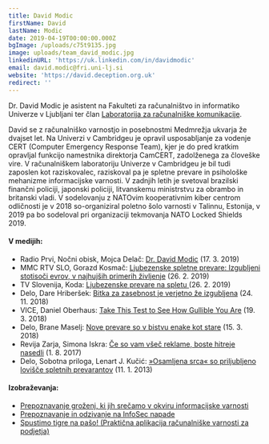 ```yaml
---
title: David Modic
firstName: David
lastName: Modic
date: 2019-04-19T00:00:00.000Z
bgImage: /uploads/c75t9135.jpg
image: uploads/team_david_modic.jpg
linkedinURL: 'https://uk.linkedin.com/in/davidmodic'
email: david.modic@fri.uni-lj.si
website: 'https://david.deception.org.uk'
redirect: ''
---
```

Dr. David Modic je asistent na Fakulteti za računalništvo in informatiko Univerze v Ljubljani ter član [Laboratorija za računalniške komunikacije](https://www.fri.uni-lj.si/sl/laboratorij/lrk).

David se z računalniško varnostjo in posebnostmi Medmrežja ukvarja že dvajset let. Na Univerzi v Cambridgeu je opravil usposabljanje za vodenje CERT (Computer Emergency Response Team), kjer je do pred kratkim opravljal funkcijo namestnika direktorja CamCERT, zadolženega za človeške vire. V računalniškem laboratoriju Univerze v Cambridgeu je bil tudi zaposlen kot raziskovalec, raziskoval pa je spletne prevare in psihološke mehanizme informacijske varnosti. V zadnjih letih je svetoval brazilski finančni policiji, japonski policiji, litvanskemu ministrstvu za obrambo in britanski vladi. V sodelovanju z  NATOvim kooperativnim kiber centrom odličnosti  je v 2018 so-organiziral poletno šolo varnosti v Talinnu, Estonija, v 2019 pa bo sodeloval pri organizaciji tekmovanja NATO Locked Shields 2019.

#### V medijih:

* Radio Prvi, Nočni obisk, Mojca Delač: [Dr. David Modic](https://radioprvi.rtvslo.si/2019/03/nocni-obisk-1447/) (17. 3. 2019)
* MMC RTV SLO, Gorazd Kosmač: [Ljubezenske spletne prevare: Izgubljeni stotisoči evrov, v najhujših primerih življenje](https://www.rtvslo.si/slovenija/ljubezenske-spletne-prevare-izgubljeni-stotisoci-evrov-v-najhujsih-primerih-zivljenje/480996) (26. 2. 2019) 
* TV Slovenija, Koda: [Ljubezenske prevare na spletu ](https://4d.rtvslo.si/arhiv/koda/174598277)(26. 2. 2019)
* Delo, Dare Hriberšek: [Bitka za zasebnost je verjetno že izgubljena](https://www.delo.si/novice/znanoteh/bitka-za-zasebnost-je-verjetno-ze-izgubljena-116246.html) (24. 11. 2018)
* VICE, Daniel Oberhaus: [Take This Test to See How Gullible You Are](https://www.vice.com/en_us/article/8xk9m3/persuasion-gullibility-test-scams-marketing-advertising) (19. 3. 2018)
* Delo, Brane Maselj: [Nove prevare so v bistvu enake kot stare](https://www.delo.si/nedelo/nove-prevare-so-v-bistvu-enake-kot-stare.html) (15. 3. 2018)
* Revija Zarja, Simona Iskra: [Če so vam všeč reklame, boste hitreje nasedli](https://novice.svet24.si/clanek/novice/slovenija/598da97eedc10/ce-so-vam-vsec-reklame-boste-hitreje-nasedli) (1. 8. 2017)
* Delo, Sobotna priloga, Lenart J. Kučić: [»Osamljena srca« so priljubljeno lovišče spletnih prevarantov](https://www.delo.si/zgodbe/sobotnapriloga/osamljena-srca-so-priljubljeno-lovisce-spletnih-prevarantov.html) (11. 1. 2013)

#### Izobraževanja:

* [Prepoznavanje groženj, ki jih srečamo v okviru informacijske varnosti](/izobrazevanja/za-podjetja/prepoznavanje_grozenj_ki_jih_srecamo_v_okviru_informacijske_varnosti/)
* [Prepoznavanje in odzivanje na InfoSec napade](/izobrazevanja/za-podjetja/prepoznavanje_in_odzivanje_na_infosec_napade/)
* [Spustimo tigre na pašo! (Praktična aplikacija računalniške varnosti za podjetja)](/izobrazevanja/za-podjetja/spustimo_tigre_na_paso_prakticna_aplikacija_racunalniske_varnosti_za_podjetja/)
